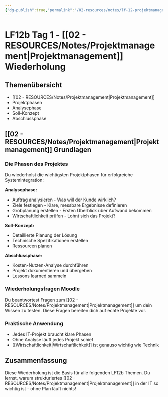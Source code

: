```yaml
---
{"dg-publish":true,"permalink":"/02-resources/notes/lf-12-projektmanagement/","tags":["GFN/LF12/FISI"],"noteIcon":"","updated":"2025-10-29T12:59:07.828+01:00"}
---
```


# LF12b Tag 1 - [[02 - RESOURCES/Notes/Projektmanagement\|Projektmanagement]] Wiederholung

## Themenübersicht

- [[02 - RESOURCES/Notes/Projektmanagement\|Projektmanagement]]
- Projektphasen
- Analysephase
- Soll-Konzept
- Abschlussphase

## [[02 - RESOURCES/Notes/Projektmanagement\|Projektmanagement]] Grundlagen

### Die Phasen des Projektes

Du wiederholst die wichtigsten Projektphasen für erfolgreiche Systemintegration:

**Analysephase:**

- Auftrag analysieren - Was will der Kunde wirklich?
- Ziele festlegen - Klare, messbare Ergebnisse definieren
- Grobplanung erstellen - Ersten Überblick über Aufwand bekommen
- Wirtschaftlichkeit prüfen - Lohnt sich das Projekt?

**Soll-Konzept:**

- Detaillierte Planung der Lösung
- Technische Spezifikationen erstellen
- Ressourcen planen

**Abschlussphase:**

- Kosten-Nutzen-Analyse durchführen
- Projekt dokumentieren und übergeben
- Lessons learned sammeln

### Wiederholungsfragen Moodle

Du beantwortest Fragen zum [[02 - RESOURCES/Notes/Projektmanagement\|Projektmanagement]] um dein Wissen zu testen. Diese Fragen bereiten dich auf echte Projekte vor.

### Praktische Anwendung

- Jedes IT-Projekt braucht klare Phasen
- Ohne Analyse läuft jedes Projekt schief
- [[Wirtschaftlichkeit\|Wirtschaftlichkeit]] ist genauso wichtig wie Technik

## Zusammenfassung

Diese Wiederholung ist die Basis für alle folgenden LF12b Themen. Du lernst, warum strukturiertes [[02 - RESOURCES/Notes/Projektmanagement\|Projektmanagement]] in der IT so wichtig ist - ohne Plan läuft nichts!